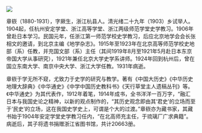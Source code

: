 ![](https://s2.loli.net/2022/08/31/gmC6iwSQLn1EYH4.png)

章嵚（1880-1931），字厥生，浙江杭县人。清光绪二十九年（1903）乡试举人。1904起，任杭州安定学堂、浙江高等学堂、浙江两级师范学堂史学教习。1906年曾赴日本学习。民国元年，任浙江第一师范学校史学教习，后应北京地学会会长张相文的邀请，到北京主编《地学杂志》。1915年至1923年在北京高等师范学校史地部（系）任教，并充国文部（系）主任（其间1919年8月至1921年5月赴日本东京帝国大学从事研究），1921年兼任北京大学史学系讲师。1924年回到杭州后，曾在国立东南大学、南京中央大学、浙江大学任教。1931年病逝。

章嵚于学无所不窥，尤致力于史学的研究与教学。著有《中国大历史》《中华历史地理大辞典》《中华通史》《中学中国历史教科书》《天行草堂主人遗稿丛刊》等。《中华通史》为其代表作，1912年着笔，1914年成书，全书洋洋一百万字，“融汇日本与我国史论之精神，以新的观点制作的，“其历史观念即由其‘君史’的立场而至于‘民史’的立场，这在我国史学史上，可谓是个大的过渡。”章嵚亦为藏书家，其藏书始于1904年安定学堂史学教习任内，“在北高师充主任，于琉璃厂广求典籍”。病逝后，其子将遗书捐赠浙江省图书馆，共计20663册。